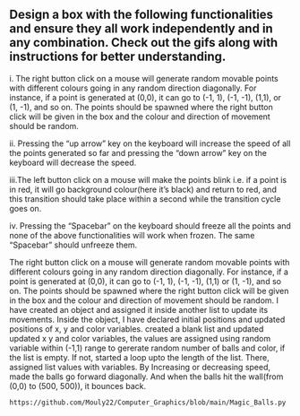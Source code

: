 <h2>Design a box with the following functionalities and ensure they all work independently and in any combination. Check out the gifs along with instructions for better understanding.</h2>

i. The right button click on a mouse will generate random movable points with different  colours  going  in   any   random   direction   diagonally. 
   For instance, if a point is generated at (0,0), it can go to (-1, 1), (-1, -1), (1,1), or (1, -1), and so on. 
   The  points should be spawned where the  right button  click will be given in the box and the colour and direction of movement should be random.

ii. Pressing the “up arrow” key on the keyboard will increase the speed of all the points generated so far and pressing the “down  arrow” key on the
    keyboard will decrease the speed.
    
iii.The left button click on a mouse will make the points blink i.e. if a point is in red, it will go background colour(here it’s black) and return to red, and
    this transition should take place within a second while the transition cycle goes on.
    
iv. Pressing the “Spacebar” on the keyboard should freeze all the points and none   of   the   above   functionalities   will   work   when   frozen.   The   same
   “Spacebar” should unfreeze them.
   


The right button click on a mouse will generate random movable points with different  colours  going  in   any   random   direction   diagonally.
For instance, if a point is generated at (0,0), it can go to (-1, 1), (-1, -1), (1,1) or (1, -1), and so on. The  points should be spawned where the  right button  click will be given in the box and the colour and direction of movement should be random.
I have created an object and assigned it inside another list to update its movements. Inside the object, I have declared initial positions and updated positions of x, y and color variables. 
created a blank list and updated updated x y and color variables, the values are assigned using random variable within (-1,1) range to gererate random number of balls and color, if the list is empty. 
If not, started a loop upto the length of the list. There, assigned list values with variables. By Increasing or decreasing speed, made the balls go forward diagonally. And when the balls hit the wall(from (0,0) to (500, 500)), it bounces back.

```https://github.com/Mouly22/Computer_Graphics/blob/main/Magic_Balls.py```

